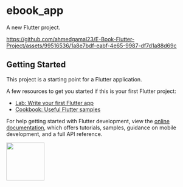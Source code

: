 # ebook_app
A new Flutter project.

https://github.com/ahmedgamal23/E-Book-Flutter-Project/assets/99516536/1a8e7bdf-eabf-4e65-9987-df7d1a88d69c

## Getting Started

This project is a starting point for a Flutter application.

A few resources to get you started if this is your first Flutter project:

- [Lab: Write your first Flutter app](https://docs.flutter.dev/get-started/codelab)
- [Cookbook: Useful Flutter samples](https://docs.flutter.dev/cookbook)

For help getting started with Flutter development, view the
[online documentation](https://docs.flutter.dev/), which offers tutorials,
samples, guidance on mobile development, and a full API reference.

<img src="https://github.com/ahmedgamal23/E-Book-Flutter-Project/assets/99516536/404ef8b5-f44b-47b5-a30e-174c118102fc " width="100" height="100">

